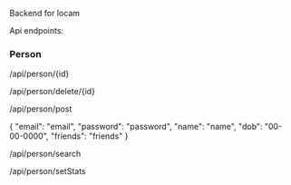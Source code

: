 Backend for locam

Api endpoints:

### Person

/api/person/{id}

/api/person/delete/{id}

/api/person/post

{
    "email": "email",
    "password": "password",
    "name": "name",
    "dob": "00-00-0000",
    "friends": "friends"
}

/api/person/search

/api/person/setStats